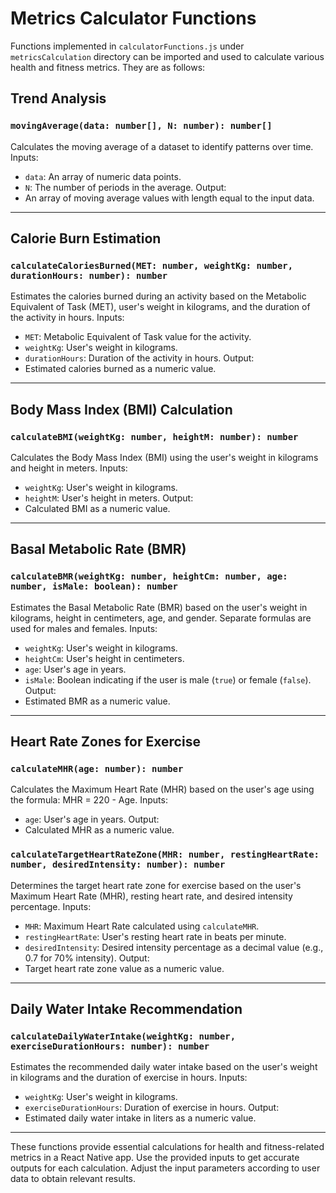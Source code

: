 # Metrics Calculator Functions

Functions implemented in `calculatorFunctions.js` under `metricsCalculation` directory can be imported and used to calculate various health and fitness metrics. They are as follows:

## Trend Analysis

### `movingAverage(data: number[], N: number): number[]`
Calculates the moving average of a dataset to identify patterns over time. Inputs:
- `data`: An array of numeric data points.
- `N`: The number of periods in the average.
Output:
- An array of moving average values with length equal to the input data.

---

## Calorie Burn Estimation

### `calculateCaloriesBurned(MET: number, weightKg: number, durationHours: number): number`
Estimates the calories burned during an activity based on the Metabolic Equivalent of Task (MET), user's weight in kilograms, and the duration of the activity in hours. Inputs:
- `MET`: Metabolic Equivalent of Task value for the activity.
- `weightKg`: User's weight in kilograms.
- `durationHours`: Duration of the activity in hours.
Output:
- Estimated calories burned as a numeric value.

---

## Body Mass Index (BMI) Calculation

### `calculateBMI(weightKg: number, heightM: number): number`
Calculates the Body Mass Index (BMI) using the user's weight in kilograms and height in meters. Inputs:
- `weightKg`: User's weight in kilograms.
- `heightM`: User's height in meters.
Output:
- Calculated BMI as a numeric value.

---

## Basal Metabolic Rate (BMR)

### `calculateBMR(weightKg: number, heightCm: number, age: number, isMale: boolean): number`
Estimates the Basal Metabolic Rate (BMR) based on the user's weight in kilograms, height in centimeters, age, and gender. Separate formulas are used for males and females. Inputs:
- `weightKg`: User's weight in kilograms.
- `heightCm`: User's height in centimeters.
- `age`: User's age in years.
- `isMale`: Boolean indicating if the user is male (`true`) or female (`false`).
Output:
- Estimated BMR as a numeric value.

---

## Heart Rate Zones for Exercise

### `calculateMHR(age: number): number`
Calculates the Maximum Heart Rate (MHR) based on the user's age using the formula: MHR = 220 - Age. Inputs:
- `age`: User's age in years.
Output:
- Calculated MHR as a numeric value.

### `calculateTargetHeartRateZone(MHR: number, restingHeartRate: number, desiredIntensity: number): number`
Determines the target heart rate zone for exercise based on the user's Maximum Heart Rate (MHR), resting heart rate, and desired intensity percentage. Inputs:
- `MHR`: Maximum Heart Rate calculated using `calculateMHR`.
- `restingHeartRate`: User's resting heart rate in beats per minute.
- `desiredIntensity`: Desired intensity percentage as a decimal value (e.g., 0.7 for 70% intensity).
Output:
- Target heart rate zone value as a numeric value.

---

## Daily Water Intake Recommendation

### `calculateDailyWaterIntake(weightKg: number, exerciseDurationHours: number): number`
Estimates the recommended daily water intake based on the user's weight in kilograms and the duration of exercise in hours. Inputs:
- `weightKg`: User's weight in kilograms.
- `exerciseDurationHours`: Duration of exercise in hours.
Output:
- Estimated daily water intake in liters as a numeric value.

---

These functions provide essential calculations for health and fitness-related metrics in a React Native app. Use the provided inputs to get accurate outputs for each calculation. Adjust the input parameters according to user data to obtain relevant results.
